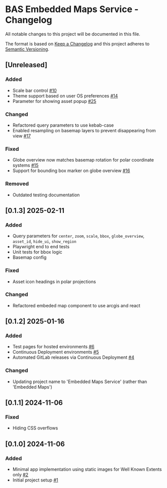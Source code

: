 # BAS Embedded Maps Service - Changelog

All notable changes to this project will be documented in this file.

The format is based on [Keep a Changelog](http://keepachangelog.com/en/1.0.0/)
and this project adheres to [Semantic Versioning](http://semver.org/spec/v2.0.0.html).

## [Unreleased]

### Added
* Scale bar control [#10](https://gitlab.data.bas.ac.uk/MAGIC/embedded-maps/-/issues/10)
* Theme support based on user OS preferences [#14](https://gitlab.data.bas.ac.uk/MAGIC/embedded-maps/-/issues/14)
* Parameter for showing asset popup [#25](https://gitlab.data.bas.ac.uk/MAGIC/embedded-maps/-/issues/25)

### Changed
* Refactored query parameters to use kebab-case
* Enabled resampling on basemap layers to prevent disappearing from view [#17](https://gitlab.data.bas.ac.uk/MAGIC/embedded-maps/-/issues/17)

### Fixed
* Globe overview now matches basemap rotation for polar coordinate systems [#15](https://gitlab.data.bas.ac.uk/MAGIC/embedded-maps/-/issues/15)
* Support for bounding box marker on globe overview [#16](https://gitlab.data.bas.ac.uk/MAGIC/embedded-maps/-/issues/16)

### Removed
* Outdated testing documentation

## [0.1.3] 2025-02-11

### Added

* Query parameters for `center`, `zoom`, `scale`, `bbox`, `globe_overview`, `asset_id`, `hide_ui`, `show_region`
* Playwright end to end tests
* Unit tests for bbox logic
* Basemap config

### Fixed

* Asset icon headings in polar projections

### Changed

* Refactored embeded map component to use arcgis and react

## [0.1.2] 2025-01-16

### Added

* Test pages for hosted environments
  [#6](https://gitlab.data.bas.ac.uk/MAGIC/embedded-maps/-/issues/6)
* Continuous Deployment environments
  [#5](https://gitlab.data.bas.ac.uk/MAGIC/embedded-maps/-/issues/5)
* Automated GitLab releases via Continuous Deployment
  [#4](https://gitlab.data.bas.ac.uk/MAGIC/embedded-maps/-/issues/4)

### Changed

* Updating project name to 'Embedded Maps Service' (rather than 'Embedded Maps')

## [0.1.1] 2024-11-06

### Fixed

* Hiding CSS overflows

## [0.1.0] 2024-11-06

### Added

* Minimal app implementation using static images for Well Known Extents only
  [#2](https://gitlab.data.bas.ac.uk/MAGIC/embedded-maps/-/issues/2)
* Initial project setup
  [#1](https://gitlab.data.bas.ac.uk/MAGIC/embedded-maps/-/issues/1)
